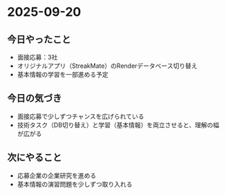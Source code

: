 # 2025-09-20

## 今日やったこと
- 面接応募：3社
- オリジナルアプリ（StreakMate）のRenderデータベース切り替え
- 基本情報の学習を一部進める予定

## 今日の気づき
- 面接応募で少しずつチャンスを広げられている  
- 技術タスク（DB切り替え）と学習（基本情報）を両立させると、理解の幅が広がる  

## 次にやること
- 応募企業の企業研究を進める  
- 基本情報の演習問題を少しずつ取り入れる 